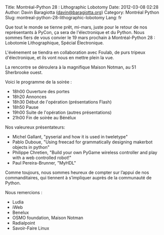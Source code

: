 Title: Montréal-Python 28 : Lithographic Lobotomy
Date: 2012-03-08 02:28
Author: Davin Baragiotta (davin@baragiotta.org)
Category: Montréal Python
Slug: montreal-python-28-lithographic-lobotomy
Lang: fr

Que tout le monde se tienne prêt, mi-mars, juste pour le retour de nos
représentants à PyCon, ça sera de l'électronique et du Python. Nous
sommes fiers de vous convier le 19 mars prochain à Montréal-Python 28 :
Lobotomie Lithographique, Spécial Électronique.

L'événement se tiendra en collaboration avec Foulab, de purs tripeux
d'électronique, et ils vont nous en mettre plein la vue.

La rencontre se déroulera à la magnifique Maison Notman, au 51
Sherbrooke ouest.

Voici le programme de la soirée :

-   18h00 Ouverture des portes
-   18h20 Annonces
-   18h30 Début de l'opération (présentations Flash)
-   18h50 Pause
-   19h00 Suite de l'opération (autres présentations)
-   21h00 Fin de soirée au Bénélux

</p>
Nos valeureux présentateurs:

-   Michel Gallant, "pyserial and how it is used in tweletype"
-   Pablo Duboue, "Using freecad for grammatically designing makerbot
    objects in python"
-   Philippe Chretien, "Build your own PyGame wireless controller and
    play with a web controlled robot!"
-   Paul Pereira-Brunner, "MyHDL"

</p>
Comme toujours, nous sommes heureux de compter sur l’appui de nos
commanditaires, qui tiennent à s’impliquer auprès de la communauté de
Python.

Nous remercions :

-   Ludia
-   iWeb
-   Benelux
-   OSMO foundation, Maison Notman
-   Radialpoint
-   Savoir-Faire Linux

</p>

